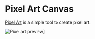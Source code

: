 # Pixel Art Canvas

[Pixel Art](https://sousx-lab.github.io/pixel-art) is a simple tool to create pixel art.

![Pixel art preview](https://i.postimg.cc/5yHzny0w/pixel-art.png)]
